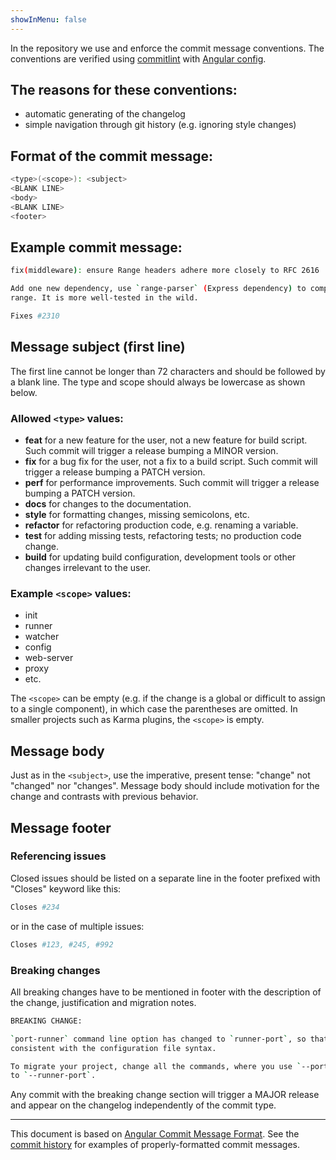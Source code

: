 ```yaml
---
showInMenu: false
---
```


In the repository we use and enforce the commit message conventions. The conventions are verified using [commitlint] with [Angular config](https://www.npmjs.com/package/@commitlint/config-angular).

## The reasons for these conventions:
- automatic generating of the changelog
- simple navigation through git history (e.g. ignoring style changes)

## Format of the commit message:
```bash
<type>(<scope>): <subject>
<BLANK LINE>
<body>
<BLANK LINE>
<footer>
```

## Example commit message:

```bash
fix(middleware): ensure Range headers adhere more closely to RFC 2616

Add one new dependency, use `range-parser` (Express dependency) to compute
range. It is more well-tested in the wild.

Fixes #2310
```

## Message subject (first line)
The first line cannot be longer than 72 characters and should be followed by a blank line. The type and scope should always be lowercase as shown below.

### Allowed `<type>` values:

* **feat** for a new feature for the user, not a new feature for build script. Such commit will trigger a release bumping a MINOR version.
* **fix** for a bug fix for the user, not a fix to a build script. Such commit will trigger a release bumping a PATCH version.
* **perf** for performance improvements. Such commit will trigger a release bumping a PATCH version.
* **docs** for changes to the documentation.
* **style** for formatting changes, missing semicolons, etc.
* **refactor** for refactoring production code, e.g. renaming a variable.
* **test** for adding missing tests, refactoring tests; no production code change.
* **build** for updating build configuration, development tools or other changes irrelevant to the user.

### Example `<scope>` values:

* init
* runner
* watcher
* config
* web-server
* proxy
* etc.

The `<scope>` can be empty (e.g. if the change is a global or difficult
to assign to a single component), in which case the parentheses are
omitted. In smaller projects such as Karma plugins, the `<scope>` is empty.

## Message body

Just as in the `<subject>`, use the imperative, present tense: "change" not "changed" nor "changes". Message body should include motivation for the change and contrasts with previous behavior.

## Message footer

### Referencing issues
Closed issues should be listed on a separate line in the footer prefixed with "Closes" keyword like this:
```bash
Closes #234
```
or in the case of multiple issues:
```bash
Closes #123, #245, #992
```
### Breaking changes

All breaking changes have to be mentioned in footer with the
description of the change, justification and migration notes.
```bash
BREAKING CHANGE:

`port-runner` command line option has changed to `runner-port`, so that it is
consistent with the configuration file syntax.

To migrate your project, change all the commands, where you use `--port-runner`
to `--runner-port`.
```

Any commit with the breaking change section will trigger a MAJOR release and appear on the changelog independently of the commit type.

---

This document is based on [Angular Commit Message Format]. See the [commit history] for examples of properly-formatted commit messages.

[commitlint]: https://conventional-changelog.github.io/commitlint/
[Angular config]: https://www.npmjs.com/package/@commitlint/config-angular
[Angular Commit Message Format]: https://github.com/angular/angular/blob/master/CONTRIBUTING.md#commit
[commit history]: https://github.com/karma-runner/karma/commits/master
